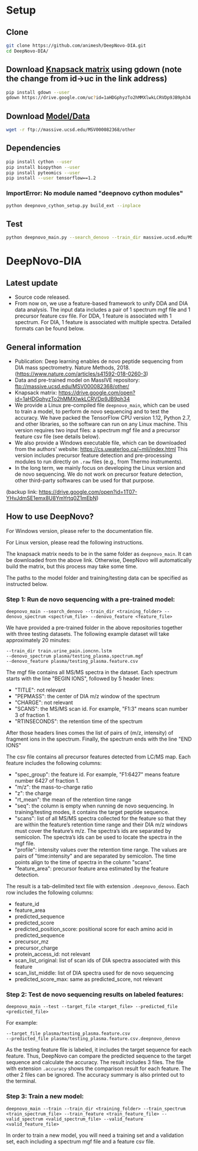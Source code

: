 # Setup

## Clone
```bash
git clone https://github.com/animesh/DeepNovo-DIA.git
cd DeepNovo-DIA/
```

## Download [Knapsack matrix](https://drive.google.com/open?id=1aHDGphyzTo2hMMXlwkLCRVDp9JB9ph34) using gdown (note the change from id->uc in the link address)
```bash
pip install gdown --user
gdown https://drive.google.com/uc?id=1aHDGphyzTo2hMMXlwkLCRVDp9JB9ph34 -O knapsack.npy.zip
```

## Download [Model/Data](ftp://massive.ucsd.edu/MSV000082368/other)
```bash
wget -r ftp://massive.ucsd.edu/MSV000082368/other
```

## Dependencies
```bash
pip install cython --user
pip install biopython --user
pip install pyteomics --user
pip install --user tensorflow==1.2
```

### ImportError: No module named "deepnovo cython modules"
```bash
python deepnovo_cython_setup.py build_ext --inplace
```

## Test
```bash
python deepnovo_main.py --search_denovo --train_dir massive.ucsd.edu/MSV000082368/other/train.urine_pain.ioncnn.lstm --denovo_spectrum massive.ucsd.edu/MSV000082368/other/plasma/testing_plasma.spectrum.mgf --denovo_feature massive.ucsd.edu/MSV000082368/other/plasma/testing_plasma.feature.csv
```

# DeepNovo-DIA

## Latest update

- Source code released.
- From now on, we use a feature-based framework to unify DDA and DIA data analysis. The input data includes a pair of 1 spectrum mgf file and 1 precursor feature csv file. For DDA, 1 feature is associated with 1 spectrum. For DIA, 1 feature is associated with multiple spectra. Detailed formats can be found below.
 
## General information

- Publication: Deep learning enables de novo peptide sequencing from DIA mass spectrometry. Nature Methods, 2018. (https://www.nature.com/articles/s41592-018-0260-3)
- Data and pre-trained model on MassIVE repository: ftp://massive.ucsd.edu/MSV000082368/other/
- Knapsack matrix: https://drive.google.com/open?id=1aHDGphyzTo2hMMXlwkLCRVDp9JB9ph34
- We provide a Linux pre-compiled file `deepnovo_main`, which can be used to train a model, to perform de novo sequencing and to test the accuracy.
We have packed the TensorFlow CPU version 1.12, Python 2.7, and other libraries, so the software can run on any Linux machine.
This version requires two input files: a spectrum mgf file and a precursor feature csv file (see details below).
- We also provide a Windows executable file, which can be downloaded from the authors' website: https://cs.uwaterloo.ca/~mli/index.html
This version includes precursor feature detection and pre-processing modules to run directly on `.raw` files (e.g., from Thermo instruments).
- In the long term, we mainly focus on developing the Linux version and de novo sequencing.
We do not work on precursor feature detection, other third-party softwares can be used for that purpose.

(backup link: https://drive.google.com/open?id=1T07-YHvJdmSE1emx8U8YmYrtq0Z1mEbN)

## How to use DeepNovo?

For Windows version, please refer to the documentation file.

For Linux version, please read the following instructions.

The knapsack matrix needs to be in the same folder as `deepnovo_main`.
It can be downloaded from the above link.
Otherwise, DeepNovo will automatically build the matrix, but this process may take some time.

The paths to the model folder and training/testing data can be specified as instructed below.

### Step 1: Run de novo sequencing with a pre-trained model:

    deepnovo_main --search_denovo --train_dir <training_folder> --denovo_spectrum <spectrum_file> --denovo_feature <feature_file>

We have provided a pre-trained folder in the above repositories together with three testing datasets. 
The following example dataset will take approximately 20 minutes:

    --train_dir train.urine_pain.ioncnn.lstm
    --denovo_spectrum plasma/testing_plasma.spectrum.mgf
    --denovo_feature plasma/testing_plasma.feature.csv

The mgf file contains all MS/MS spectra in the dataset.
Each spectrum starts with the line "BEGIN IONS", followed by 5 header lines:
- "TITLE": not relevant
- "PEPMASS": the center of DIA m/z window of the spectrum
- "CHARGE": not relevant
- "SCANS": the MS/MS scan id. For example, "F1:3" means scan number 3 of fraction 1.
- "RTINSECONDS": the retention time of the spectrum

After those headers lines comes the list of pairs of (m/z, intensity) of fragment ions in the spectrum.
Finally, the spectrum ends with the line "END IONS"

The csv file contains all precursor features detected from LC/MS map.
Each feature includes the following columns:
- "spec_group": the feature id. For example, "F1:6427" means feature number 6427 of fraction 1.
- "m/z": the mass-to-charge ratio
- "z": the charge
- "rt_mean": the mean of the retention time range
- "seq": the column is empty when running de novo sequencing. 
In training/testing modes, it contains the target peptide sequence.
- "scans": list of all MS/MS spectra collected for the feature so that 
they are within the feature’s retention time range and their DIA m/z windows must cover the feature’s m/z.
The spectra’s ids are separated by semicolon. 
The spectra’s ids can be used to locate the spectra in the mgf file.
- "profile": intensity values over the retention time range. 
The values are pairs of "time:intensity" and are separated by semicolon. 
The time points align to the time of spectra in the column "scans".
- "feature_area": precursor feature area estimated by the feature detection.

The result is a tab-delimited text file with extension `.deepnovo_denovo`. 
Each row includes the following columns:
- feature_id
- feature_area
-	predicted_sequence
- predicted_score
- predicted_position_score: positional score for each amino acid in predicted_sequence
- precursor_mz
- precursor_charge
- protein_access_id: not relevant
- scan_list_original: list of scan ids of DIA spectra associated with this feature
- scan_list_middle: list of DIA spectra used for de novo sequencing
- predicted_score_max: same as predicted_score, not relevant

### Step 2: Test de novo sequencing results on labeled features:

    deepnovo_main --test --target_file <target_file> --predicted_file <predicted_file>

For example:

    --target_file plasma/testing_plasma.feature.csv
    --predicted_file plasma/testing_plasma.feature.csv.deepnovo_denovo
    
As the testing feature file is labeled, it includes the target sequence for each feature. 
Thus, DeepNovo can compare the predicted sequence to the target sequence and calculate the accuracy. 
The result includes 3 files. The file with extension `.accuracy` shows the comparison result for each feature. 
The other 2 files can be ignored. The accuracy summary is also printed out to the terminal.

### Step 3: Train a new model:

    deepnovo_main --train --train_dir <training_folder> --train_spectrum <train_spectrum_file> --train_feature <train_feature_file> --valid_spectrum <valid_spectrum_file> --valid_feature <valid_feature_file>

In order to train a new model, you will need a training set and a validation set, each including a spectrum mgf file and a feature csv file. 

